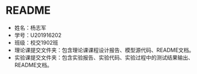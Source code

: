 # README

- 姓名：杨志军
- 学号：U201916202
- 班级：校交1902班
- 理论课提交文件夹：包含理论课课程设计报告、模型源代码、README文档。
- 实验课提交文件夹：包含实验报告、实验代码、实验过程中的测试结果输出、README文档。